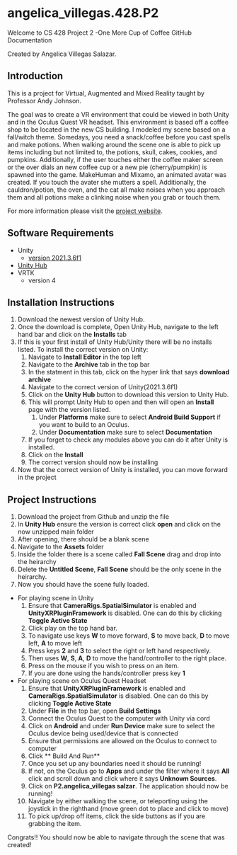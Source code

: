 # angelica_villegas.428.P2
 
Welcome to CS 428 Project 2 -One More Cup of Coffee
 GitHub Documentation 

Created by Angelica Villegas Salazar.

## Introduction
This is a project for Virtual, Augmented and Mixed Reality taught by Professor Andy Johnson. 

The goal was to create a VR environment that could be viewed in both Unity and in the Oculus Quest VR headset. This environment is based off a coffee shop to be located in the new CS building. I modeled my scene based on a fall/witch theme. Somedays, you need a snack/coffee before you cast spells and make potions. When walking around the scene one is able to pick up items including but not limited to, the potions, skull, cakes, cookies, and pumpkins. Additionally, if the user touches either the coffee maker screen or the over dials an new coffee cup or a new pie (cherry/pumpkin) is spawned into the game. MakeHuman and Mixamo, an animated avatar was created. If you touch the avater she mutters a spell. Additionally, the cauldron/potion, the oven, and the cat all make noises when you approach them and all potions make a clinking noise when you grab or touch them. 

For more information please visit the [project website](https://sites.google.com/uic.edu/cs428-angelica/project-2).

## Software Requirements

* Unity 
  - [version 2021.3.6f1](https://unity3d.com/unity/whats-new/2021.3.6) 
* [Unity Hub](https://unity3d.com/get-unity/download)
* VRTK
  - version 4
  
  
## Installation Instructions

1. Download the newest version of Unity Hub.
1. Once the download is complete, Open Unity Hub, navigate to the left hand bar and click on the **Installs** tab
1. If this is your first install of Unity Hub/Unity there will be no installs listed. To install the correct version on Unity:
    1. Navigate to **Install Editor** in the top left
    1. Navigate to the **Archive** tab in the top bar
    1. In the statment in this tab, click on the hyper link that says **download archive**
    1. Navigate to the correct version of Unity(2021.3.6f1)
    1. Click on the **Unity Hub** button to download this version to Unity Hub. 
    1. This will prompt Unity Hub to open and then will open an **Install** page with the version listed. 
        1. Under **Platforms** make sure to select **Android Build Support** if you want to build to an Oculus. 
        1. Under **Documentation** make sure to select **Documentation**
    1. If you forget to check any modules above you can do it after Unity is installed. 
    1. Click on the **Install**
    1. The correct version should now be installing
1. Now that the correct version of Unity is installed, you can move forward in the project

## Project Instructions
1. Download the project from Github and unzip the file
1. In **Unity Hub** ensure the version is correct click **open** and click on the now unzipped main folder
1. After opening, there should be a blank scene
1. Navigate to the **Assets** folder
1. Inside the folder there is a scene called **Fall Scene** drag and drop into the heirarchy
1. Delete the  **Untitled Scene**, **Fall Scene** should be the only scene in the heirarchy.
1. Now you should have the scene fully loaded.
  * For playing scene in Unity
     1. Ensure that **CameraRigs.SpatialSimulator** is enabled and **UnityXRPluginFramework** is disabled. One can do this by clicking **Toggle Active State**
     1. Click play on the top hand bar.
     1. To navigate use keys **W** to move forward, **S** to move back, **D** to move left, **A** to move left
     1. Press keys **2** and **3** to select the right or left hand respectively.
     1. Then uses **W**, **S**, **A**, **D** to move the hand/controller to the right place. 
     1. Press on the mouse if you wish to press on an item.
     1. If you are done using the hands/controller press key **1**
  * For playing scene on Oculus Quest Headset
     1. Ensure that **UnityXRPluginFramework** is enabled and **CameraRigs.SpatialSimulator** is disabled. One can do this by clicking **Toggle Active State** 
     1. Under **File** in the top bar, open **Build Settings**
     1. Connect the Oculus Quest to the computer with Unity via cord
     1. Click on **Android** and under **Run Device** make sure to select the Oculus device being used/device that is connected
     1. Ensure that permissions are allowed on the Oculus to connect to computer
     1. Click ** Build And Run**
     1. Once you set up any boundaries need it should be running!
     1. If not, on the Oculus go to **Apps** and under the filter where it says **All** click and scroll down and click where it says **Unknown Sources**.
     1. Click on **P2.angelica_villegas salzar**. The application should now be running!
     1. Navigate by either walking the scene, or teleporting using the joystick in the righthand (move green dot to place and click to move)
     1. To pick up/drop off items, click the side buttons as if you are grabbing the item. 
     
     
 Congrats!! You should now be able to navigate through the scene that was created!
